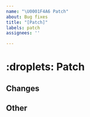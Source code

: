 ```yaml
---
name: "\U0001F4A6 Patch"
about: Bug fixes
title: "[Patch]"
labels: patch
assignees: ''

---
```


# :droplets: Patch

## Changes

## Other

